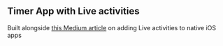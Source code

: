 ## Timer App with Live activities
Built alongside [this Medium article](https://medium.com/@reedm121/adding-live-activities-to-your-ios-app-e204c2decfc4) on adding Live activities to native iOS apps
